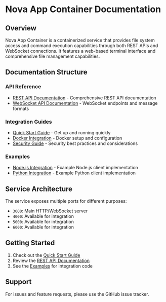# Nova App Container Documentation

## Overview
Nova App Container is a containerized service that provides file system access and command execution capabilities through both REST APIs and WebSocket connections. It features a web-based terminal interface and comprehensive file management capabilities.

## Documentation Structure

### API Reference
- [REST API Documentation](api/rest-api.md) - Comprehensive REST API documentation
- [WebSocket API Documentation](api/websocket-api.md) - WebSocket endpoints and message formats

### Integration Guides
- [Quick Start Guide](guides/quick-start.md) - Get up and running quickly
- [Docker Integration](guides/docker-integration.md) - Docker setup and configuration
- [Security Guide](guides/security.md) - Security best practices and considerations

### Examples
- [Node.js Integration](examples/nodejs-integration.md) - Example Node.js client implementation
- [Python Integration](examples/python-integration.md) - Example Python client implementation

## Service Architecture
The service exposes multiple ports for different purposes:
- `3000`: Main HTTP/WebSocket server
- `4000`: Available for integration
- `5000`: Available for integration
- `6000`: Available for integration

## Getting Started
1. Check out the [Quick Start Guide](guides/quick-start.md)
2. Review the [REST API Documentation](api/rest-api.md)
3. See the [Examples](examples/) for integration code

## Support
For issues and feature requests, please use the GitHub issue tracker.
